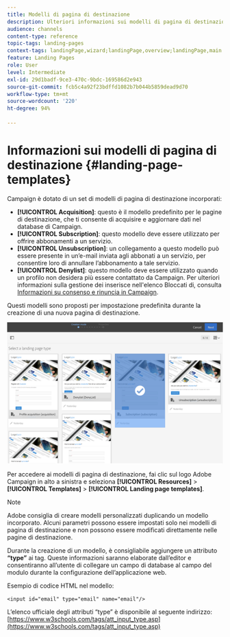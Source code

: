 ```yaml
---
title: Modelli di pagina di destinazione
description: Ulteriori informazioni sui modelli di pagina di destinazione.
audience: channels
content-type: reference
topic-tags: landing-pages
context-tags: landingPage,wizard;landingPage,overview;landingPage,main
feature: Landing Pages
role: User
level: Intermediate
exl-id: 29d1badf-9ce3-470c-9bdc-169586d2e943
source-git-commit: fcb5c4a92f23bdffd1082b7b044b5859dead9d70
workflow-type: tm+mt
source-wordcount: '220'
ht-degree: 94%

---
```


# Informazioni sui modelli di pagina di destinazione {#landing-page-templates}

Campaign è dotato di un set di modelli di pagina di destinazione incorporati:

* **[!UICONTROL Acquisition]**: questo è il modello predefinito per le pagine di destinazione, che ti consente di acquisire e aggiornare dati nel database di Campaign.
* **[!UICONTROL Subscription]**: questo modello deve essere utilizzato per offrire abbonamenti a un servizio.
* **[!UICONTROL Unsubscription]**: un collegamento a questo modello può essere presente in un’e-mail inviata agli abbonati a un servizio, per consentire loro di annullare l’abbonamento a tale servizio.
* **[!UICONTROL Denylist]**: questo modello deve essere utilizzato quando un profilo non desidera più essere contattato da Campaign. Per ulteriori informazioni sulla gestione dei inserisce nell&#39;elenco Bloccati di, consulta [Informazioni su consenso e rinuncia in Campaign](../../audiences/using/about-opt-in-and-opt-out-in-campaign.md).

Questi modelli sono proposti per impostazione predefinita durante la creazione di una nuova pagina di destinazione.

![](assets/lp_creation_1.png)

Per accedere ai modelli di pagina di destinazione, fai clic sul logo Adobe Campaign in alto a sinistra e seleziona **[!UICONTROL Resources]** > **[!UICONTROL Templates]** > **[!UICONTROL Landing page templates]**.

>[!NOTE]
>
>Adobe consiglia di creare modelli personalizzati duplicando un modello incorporato. Alcuni parametri possono essere impostati solo nei modelli di pagina di destinazione e non possono essere modificati direttamente nelle pagine di destinazione.

Durante la creazione di un modello, è consigliabile aggiungere un attributo **“type”** ai tag. Queste informazioni saranno elaborate dall’editor e consentiranno all’utente di collegare un campo di database al campo del modulo durante la configurazione dell’applicazione web.

Esempio di codice HTML nel modello:

```
<input id="email" type="email" name="email"/>
```

L’elenco ufficiale degli attributi “type” è disponibile al seguente indirizzo: [https://www.w3schools.com/tags/att_input_type.asp](https://www.w3schools.com/tags/att_input_type.asp)
